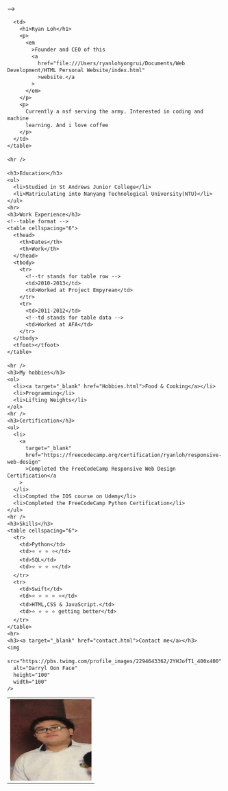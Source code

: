 <!-- <--! <!DOCTYPE html> --> -->
<html lang="en">
  <head>
    <meta charset="UTF-8" />
    <!-- Essential in the website -->
    <meta http-equiv="X-UA-Compatible" content="IE=edge" />
    <meta name="viewport" content="width=device-width, initial-scale=1.0" />
    <title>Ryan Loh</title>
  </head>
  <body>
    <!-- fullpath is : file:///Users/ryanlohyongrui/Documents/Web Development/HTML Personal Website/index.html -->
    <table cellspacing="15">
      <td>
        <img src="ryanloh.jpg" alt="ryan loh face" height="190" width="190" />
      </td>

      <td>
        <h1>Ryan Loh</h1>
        <p>
          <em
            >Founder and CEO of this
            <a
              href="file:///Users/ryanlohyongrui/Documents/Web Development/HTML Personal Website/index.html"
              >website.</a
            >
          </em>
        </p>
        <p>
          Currently a nsf serving the army. Interested in coding and machine
          learning. And i love coffee
        </p>
      </td>
    </table>

    <hr />

    <h3>Education</h3>
    <ul>
      <li>Studied in St Andrews Junior College</li>
      <li>Matriculating into Nanyang Technological University(NTU)</li>
    </ul>
    <hr>
    <h3>Work Experience</h3>
    <!--table format -->
    <table cellspacing="6">
      <thead>
        <th>Dates</th>
        <th>Work</th>
      </thead>
      <tbody>
        <tr>
          <!--tr stands for table row -->
          <td>2010-2013</td>
          <td>Worked at Project Empyrean</td>
        </tr>
        <tr>
          <td>2011-2012</td>
          <!--td stands for table data -->
          <td>Worked at AFA</td>
        </tr>
      </tbody>
      <tfoot></tfoot>
    </table>

    <hr />
    <h3>My hobbies</h3>
    <ol>
      <li><a target="_blank" href="Hobbies.html">Food & Cooking</a></li>
      <li>Programming</li>
      <li>Lifting Weights</li>
    </ol>
    <hr />
    <h3>Certification</h3>
    <ul>
      <li>
        <a
          target="_blank"
          href="https://freecodecamp.org/certification/ryanloh/responsive-web-design"
          >Completed the FreeCodeCamp Responsive Web Design Certification</a
        >
      </li>
      <li>Compted the IOS course on Udemy</li>
      <li>Completed the FreeCodeCamp Python Certification</li>
    </ul>
    <hr />
    <h3>Skills</h3>
    <table cellspacing="6">
      <tr>
        <td>Python</td>
        <td>⭐ ⭐ ⭐ ⭐</td>
        <td>SQL</td>
        <td>⭐ ⭐ ⭐ ⭐</td>
      </tr>
      <tr>
        <td>Swift</td>
        <td>⭐ ⭐ ⭐ ⭐ ⭐</td>
        <td>HTML,CSS & JavaScript.</td>
        <td>⭐ ⭐ ⭐ ⭐ getting better</td>
      </tr>
    </table>
    <hr>
    <h3><a target="_blank" href="contact.html">Contact me</a></h3>
    <img
      src="https://pbs.twimg.com/profile_images/2294643362/2YHJofT1_400x400"
      alt="Darryl Oon Face"
      height="100"
      width="100"
    />
  </body>
</html>
